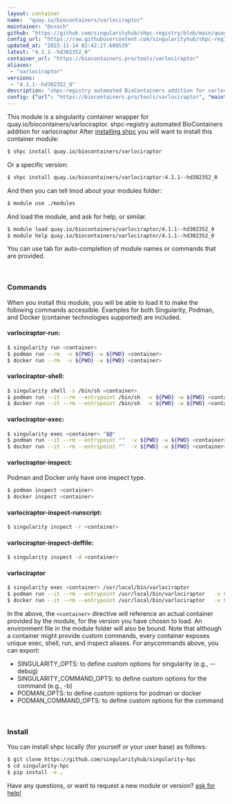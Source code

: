 ```yaml
---
layout: container
name:  "quay.io/biocontainers/varlociraptor"
maintainer: "@vsoch"
github: "https://github.com/singularityhub/shpc-registry/blob/main/quay.io/biocontainers/varlociraptor/container.yaml"
config_url: "https://raw.githubusercontent.com/singularityhub/shpc-registry/main/quay.io/biocontainers/varlociraptor/container.yaml"
updated_at: "2023-11-14 02:42:27.609539"
latest: "4.1.1--hd302352_0"
container_url: "https://biocontainers.pro/tools/varlociraptor"
aliases:
 - "varlociraptor"
versions:
 - "4.1.1--hd302352_0"
description: "shpc-registry automated BioContainers addition for varlociraptor"
config: {"url": "https://biocontainers.pro/tools/varlociraptor", "maintainer": "@vsoch", "description": "shpc-registry automated BioContainers addition for varlociraptor", "latest": {"4.1.1--hd302352_0": "sha256:9500634306b22a73461702cf1ae68aabc2ad10c51f4661f0f5d99ab8cdb1802c"}, "tags": {"4.1.1--hd302352_0": "sha256:9500634306b22a73461702cf1ae68aabc2ad10c51f4661f0f5d99ab8cdb1802c"}, "docker": "quay.io/biocontainers/varlociraptor", "aliases": {"varlociraptor": "/usr/local/bin/varlociraptor"}}
---
```


This module is a singularity container wrapper for quay.io/biocontainers/varlociraptor.
shpc-registry automated BioContainers addition for varlociraptor
After [installing shpc](#install) you will want to install this container module:


```bash
$ shpc install quay.io/biocontainers/varlociraptor
```

Or a specific version:

```bash
$ shpc install quay.io/biocontainers/varlociraptor:4.1.1--hd302352_0
```

And then you can tell lmod about your modules folder:

```bash
$ module use ./modules
```

And load the module, and ask for help, or similar.

```bash
$ module load quay.io/biocontainers/varlociraptor/4.1.1--hd302352_0
$ module help quay.io/biocontainers/varlociraptor/4.1.1--hd302352_0
```

You can use tab for auto-completion of module names or commands that are provided.

<br>

### Commands

When you install this module, you will be able to load it to make the following commands accessible.
Examples for both Singularity, Podman, and Docker (container technologies supported) are included.

#### varlociraptor-run:

```bash
$ singularity run <container>
$ podman run --rm  -v ${PWD} -w ${PWD} <container>
$ docker run --rm  -v ${PWD} -w ${PWD} <container>
```

#### varlociraptor-shell:

```bash
$ singularity shell -s /bin/sh <container>
$ podman run --it --rm --entrypoint /bin/sh  -v ${PWD} -w ${PWD} <container>
$ docker run --it --rm --entrypoint /bin/sh  -v ${PWD} -w ${PWD} <container>
```

#### varlociraptor-exec:

```bash
$ singularity exec <container> "$@"
$ podman run --it --rm --entrypoint ""  -v ${PWD} -w ${PWD} <container> "$@"
$ docker run --it --rm --entrypoint ""  -v ${PWD} -w ${PWD} <container> "$@"
```

#### varlociraptor-inspect:

Podman and Docker only have one inspect type.

```bash
$ podman inspect <container>
$ docker inspect <container>
```

#### varlociraptor-inspect-runscript:

```bash
$ singularity inspect -r <container>
```

#### varlociraptor-inspect-deffile:

```bash
$ singularity inspect -d <container>
```


#### varlociraptor

```bash
$ singularity exec <container> /usr/local/bin/varlociraptor
$ podman run --it --rm --entrypoint /usr/local/bin/varlociraptor   -v ${PWD} -w ${PWD} <container> -c " $@"
$ docker run --it --rm --entrypoint /usr/local/bin/varlociraptor   -v ${PWD} -w ${PWD} <container> -c " $@"
```



In the above, the `<container>` directive will reference an actual container provided
by the module, for the version you have chosen to load. An environment file in the
module folder will also be bound. Note that although a container
might provide custom commands, every container exposes unique exec, shell, run, and
inspect aliases. For anycommands above, you can export:

 - SINGULARITY_OPTS: to define custom options for singularity (e.g., --debug)
 - SINGULARITY_COMMAND_OPTS: to define custom options for the command (e.g., -b)
 - PODMAN_OPTS: to define custom options for podman or docker
 - PODMAN_COMMAND_OPTS: to define custom options for the command

<br>

### Install

You can install shpc locally (for yourself or your user base) as follows:

```bash
$ git clone https://github.com/singularityhub/singularity-hpc
$ cd singularity-hpc
$ pip install -e .
```

Have any questions, or want to request a new module or version? [ask for help!](https://github.com/singularityhub/singularity-hpc/issues)